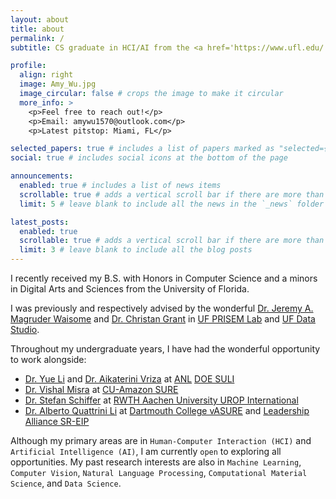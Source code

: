 ```yaml
---
layout: about
title: about
permalink: /
subtitle: CS graduate in HCI/AI from the <a href='https://www.ufl.edu/'>University of Florida</a> 

profile:
  align: right
  image: Amy_Wu.jpg
  image_circular: false # crops the image to make it circular
  more_info: >
    <p>Feel free to reach out!</p>
    <p>Email: amywu1570@outlook.com</p>
    <p>Latest pitstop: Miami, FL</p>

selected_papers: true # includes a list of papers marked as "selected={true}"
social: true # includes social icons at the bottom of the page

announcements:
  enabled: true # includes a list of news items
  scrollable: true # adds a vertical scroll bar if there are more than 3 news items
  limit: 5 # leave blank to include all the news in the `_news` folder

latest_posts:
  enabled: true
  scrollable: true # adds a vertical scroll bar if there are more than 3 new posts items
  limit: 3 # leave blank to include all the blog posts
---
```


I recently received my B.S. with Honors in Computer Science and a minors in Digital Arts and Sciences from the University of Florida. 

I was previously and respectively advised by the wonderful [Dr. Jeremy A. Magruder Waisome](https://www.jeremywaisome.com/) and [Dr. Christan Grant](https://ceg.me/) in [UF PRISEM Lab](https://faculty.eng.ufl.edu/prisem/) and [UF Data Studio](https://ufdatastudio.com/). 

Throughout my undergraduate years, I have had the wonderful opportunity to work alongside:
* [Dr. Yue Li](https://uk.linkedin.com/in/yue-li-502727133) and [Dr. Aikaterini Vriza](https://www.linkedin.com/in/katerina-vriza) at [ANL](https://www.anl.gov/) [DOE SULI](https://science.osti.gov/wdts/suli) 
* [Dr. Vishal Misra](https://www.linkedin.com/in/vishalmisra) at [CU-Amazon SURE](https://www.engineering.columbia.edu/about/news/igniting-future-engineers-summer-research-and-professional-development)
* [Dr. Stefan Schiffer](https://kbsg.rwth-aachen.de/~schiffer/) at [RWTH Aachen University UROP International](https://www.rwth-aachen.de/cms/root/studium/im-studium/angebote-fuer-studierende/urop/~wmy/urop-international/?lidx=1)
* [Dr. Alberto Quattrini Li](https://rlab.cs.dartmouth.edu/albertoq/) at [Dartmouth College vASURE](https://graduate.dartmouth.edu/diversity/research-and-education/asure) and [Leadership Alliance SR-EIP](https://theleadershipalliance.org/summer-research-early-identification-program)  

Although my primary areas are in `Human-Computer Interaction (HCI)` and `Artificial Intelligence (AI)`, I am currently `open` to exploring all opportunities. My past research interests are also in `Machine Learning`, `Computer Vision`, `Natural Language Processing`, `Computational Material Science`, and `Data Science`.

<!-- Write your biography here. Tell the world about yourself. Link to your favorite [subreddit](http://reddit.com). You can put a picture in, too. The code is already in, just name your picture `prof_pic.jpg` and put it in the `img/` folder.

Put your address / P.O. box / other info right below your picture. You can also disable any of these elements by editing `profile` property of the YAML header of your `_pages/about.md`. Edit `_bibliography/papers.bib` and Jekyll will render your [publications page](/al-folio/publications/) automatically.

Link to your social media connections, too. This theme is set up to use [Font Awesome icons](https://fontawesome.com/) and [Academicons](https://jpswalsh.github.io/academicons/), like the ones below. Add your Facebook, Twitter, LinkedIn, Google Scholar, or just disable all of them. -->
